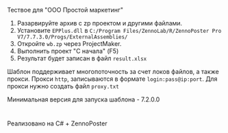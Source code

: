 Тествое для "ООО Простой маркетинг"

1. Разарвируйте архив с zp проектом и другими файлами.
2. Установите `EPPlus.dll` в `C:/Program Files/ZennoLab/R/ZennoPoster Pro V7/7.7.3.0/Progs/ExternalAssemblies/`
3. Откройте `wb.zp` через ProjectMaker.
4. Выполнить проект "С начала" (F5)
5. Результат будет записан в файл `result.xlsx`

Шаблон поддерживает многопоточность за счет локов файлов, а также прокси. Прокси `http`, записываются в формате `login:pass@ip:port`. Для прокси нужно создать файл `proxy.txt`

Минимальная версия для запуска шаблона - 7.2.0.0
#
Реализовано на C# + ZennoPoster
